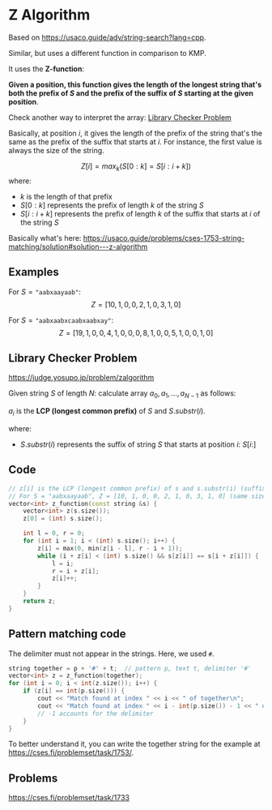 # Z Algorithm
Based on https://usaco.guide/adv/string-search?lang=cpp.

Similar, but uses a different function in comparison to KMP.

It uses the **Z-function**:

**Given a position, this function gives the length of the longest string that's both the prefix of $S$ and the prefix of the suffix of  $S$ starting at the given position**.

Check another way to interpret the array: [Library Checker Problem](#library-checker-problem)

Basically, at position $i$, it gives the length of the prefix of the string that's the same as the prefix of the suffix that starts at $i$. For instance, the first value is always the size of the string.

$$ Z[i] = max_k(S[0:k] = S[i:i+k])$$
where:
- $k$ is the length of that prefix
- $S[0:k]$ represents the prefix of length $k$ of the string $S$
- $S[i: i + k]$ represents the prefix of length $k$ of the suffix that starts at $i$ of the string $S$

Basically what's here: https://usaco.guide/problems/cses-1753-string-matching/solution#solution---z-algorithm

## Examples

For $S = \texttt{"aabxaayaab"}$:
$$Z=[10, 1, 0, 0, 2, 1, 0, 3, 1, 0]$$

For $S = \texttt{"aabxaabxcaabxaabxay"}$:
$$Z = [19, 1, 0, 0, 4, 1, 0, 0, 0, 8, 1, 0, 0, 5, 1, 0, 0, 1, 0]$$


## Library Checker Problem
https://judge.yosupo.jp/problem/zalgorithm

Given string $S$ of length $N$: calculate array $a_0,a_1,...,a_{N−1}$ as follows:

$a_i​$ is the **LCP (longest common prefix)** of $S$ and $S.substr(i)$.

where:
- $S.substr(i)$ represents the suffix of string $S$ that starts at position $i$: $S[i:]$

## Code

```cpp
// z[i] is the LCP (longest common prefix) of s and s.substr(i) (suffix of S starting at i: s[i:]).
// For S = "aabxaayaab", Z = [10, 1, 0, 0, 2, 1, 0, 3, 1, 0] (same size as S)
vector<int> z_function(const string &s) {
	vector<int> z(s.size());
	z[0] = (int) s.size();

	int l = 0, r = 0;
	for (int i = 1; i < (int) s.size(); i++) {
		z[i] = max(0, min(z[i - l], r - i + 1));
		while (i + z[i] < (int) s.size() && s[z[i]] == s[i + z[i]]) {
			l = i;
			r = i + z[i];
			z[i]++;
		}
	}
	return z;
}
```

## Pattern matching code
The delimiter must not appear in the strings. Here, we used `#`.
```cpp
string together = p + '#' + t;	// pattern p, text t, delimiter '#'
vector<int> z = z_function(together);
for (int i = 0; i < int(z.size()); i++) {
	if (z[i] == int(p.size())) {
		cout << "Match found at index " << i << " of together\n";
		cout << "Match found at index " << i - int(p.size()) - 1 << " of text\n";
		// -1 accounts for the delimiter
	}
}
```

To better understand it, you can write the together string for the example at https://cses.fi/problemset/task/1753/.


## Problems
https://cses.fi/problemset/task/1733
